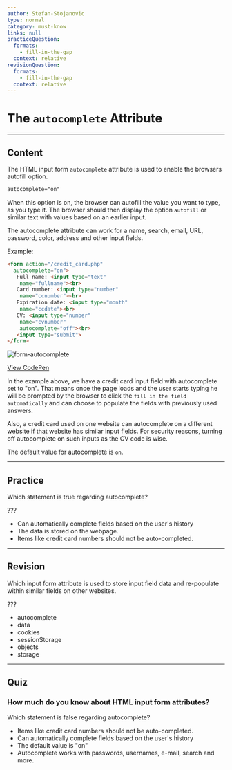 ```yaml
---
author: Stefan-Stojanovic
type: normal
category: must-know
links: null
practiceQuestion:
  formats:
    - fill-in-the-gap
  context: relative
revisionQuestion:
  formats:
    - fill-in-the-gap
  context: relative
---
```


# The `autocomplete` Attribute


---

## Content

The HTML input form `autocomplete` attribute is used to enable the browsers autofill option.

```html
autocomplete="on"
```

When this option is on, the browser can autofill the value you want to type, as you type it. The browser should then display the option `autofill` or similar text with values based on an earlier input.

The autocomplete attribute can work for a name, search, email, URL, password, color, address and other input fields.

Example:

```html
<form action="/credit_card.php"
  autocomplete="on">
   Full name: <input type="text"
    name="fullname"><br>
   Card number: <input type="number"
    name="ccnumber"><br>
   Expiration date: <input type="month"
    name="ccdate"><br>
   CV: <input type="number"
    name="cvnumber"
    autocomplete="off"><br>
   <input type="submit">
</form>
```

![form-autocomplete](https://img.enkipro.com/0e0cf0b74cfffebc9fa15e3a91e24433.png)

[View CodePen](https://codepen.io/enkidevs/pen/ejOXPj)

In the example above, we have a credit card input field with autocomplete set to "on". That means once the page loads and the user starts typing he will be prompted by the browser to click the `fill in the field automatically` and can choose to populate the fields with previously used answers.

Also, a credit card used on one website can autocomplete on a different website if that website has similar input fields. For security reasons, turning off autocomplete on such inputs as the CV code is wise.

The default value for autocomplete is `on`. 


---

## Practice

Which statement is true regarding autocomplete?

???

- Can automatically complete fields based on the user's history
- The data is stored on the webpage.
- Items like credit card numbers should not be auto-completed.


---

## Revision

Which input form attribute is used to store input field data and re-populate within similar fields on other websites.

???

- autocomplete
- data
- cookies
- sessionStorage
- objects
- storage


---

## Quiz

### How much do you know about HTML input form attributes?


Which statement is false regarding autocomplete?

- Items like credit card numbers should not be auto-completed.
- Can automatically complete fields based on the user's history
- The default value is "on"
- Autocomplete works with passwords, usernames, e-mail, search and more.
